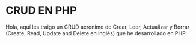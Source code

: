 # CRUD EN PHP
Hola, aquí les traigo un CRUD acronimo de Crear, Leer, Actualizar y Borrar (Create, Read, Update and Delete en inglés) que he desarrollado en PHP.
